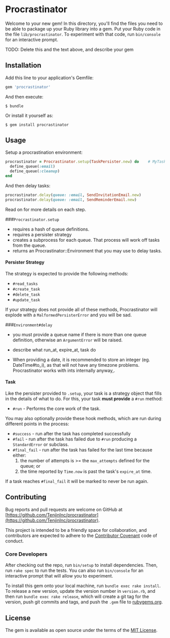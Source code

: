 # Procrastinator

Welcome to your new gem! In this directory, you'll find the files you need to be able to package up your Ruby library into a gem. Put your Ruby code in the file `lib/procrastinator`. To experiment with that code, run `bin/console` for an interactive prompt.

TODO: Delete this and the text above, and describe your gem

## Installation

Add this line to your application's Gemfile:

```ruby
gem 'procrastinator'
```

And then execute:

    $ bundle

Or install it yourself as:

    $ gem install procrastinator

## Usage

Setup a procrastination environment:

```ruby
procrastinator = Procrastinator.setup(TaskPersister.new) do    # MyTaskPersister is a class defined by you 
  define_queue(:email)
  define_queue(:cleanup)
end
```

And then delay tasks:

```ruby
procrastinator.delay(queue: :email, SendInvitationEmail.new)
procrastinator.delay(queue: :email, SendReminderEmail.new)
```

Read on for more details on each step. 

###`Procrastinator.setup`

* requires a hash of queue definitions.
* requires a persister strategy
* creates a subprocess for each queue. That process will work off tasks from the queue. 
* returns an Procrastinator::Environment that you may use to delay tasks.

<!--TODO: details about subprocess handling. Should be killed on exit, etc  -->
<!--TODO: details on working off the queue.  -->

<!--TODO: describe timeout  -->
<!--TODO: describe update_period  -->
<!--TODO: describe max_attempts  --> 
<!--TODO: describe max_tasks  -->
 
 <!--TODO: explain that neither persister nor queue hash may be nil, and queue hash must have contents  -->
  
   <!--TODO: explain that if the main process is killed, each queue subprocess will notice within 5 seconds and terminate itself.   --> 




#### Persister Strategy
The strategy <!--TODOlink to strategy pattern--> is expected to provide the following methods: 

* `#read_tasks` <params and return details>
* `#create_task` <params and return details>
* `#delete_task` <params and return details>
* `#update_task` <params and return details>

If your strategy does not provide all of these methods, Procrastinator will explode with a `MalformedPersisterError` 
and you will be sad. 

###`Environment#delay`

* you must provide a queue name if there is more than one queue definition, otherwise an `ArgumentError` will be raised. 
* describe what run_at, expire_at, task do 

* When providing a date, it is recommended to store an integer (eg. DateTime#to_i), as that will not have any timezone problems. Procrastinator works with ints internally anyway,.  

#### Task
Like the persister provided to `.setup`, your task is a strategy object that fills in the details of what to do. For this, 
your task **must provide** a `#run` method:

 * `#run` - Performs the core work of the task.

You may also optionally provide these hook methods, which are run during different points in the process:

 * `#success` - run after the task has completed successfully 
 * `#fail` - run after the task has failed due to `#run` producing a `StandardError` or subclass.
 * `#final_fail` - run after the task has failed for the last time because either:
    1. the number of attempts is >= the `max_attempts` defined for the queue; or
    2. the time reported by `Time.now` is past the task's `expire_at` time.

If a task reaches `#final_fail` it will be marked to never be run again. 
    
<!--TODO: describe how rescheudling works: the algo, rebinding run_at vs initial_run_at  -->
<!--TODO: describe last_error, last_fail_at  --> 

   
## Contributing
Bug reports and pull requests are welcome on GitHub at 
[https://github.com/TenjinInc/procrastinator](https://github.com/TenjinInc/procrastinator).
 
This project is intended to be a friendly space for collaboration, and contributors are expected to adhere to the 
[Contributor Covenant](http://contributor-covenant.org) code of conduct.

### Core Developers
After checking out the repo, run `bin/setup` to install dependencies. Then, run `rake spec` to run the tests. You can 
also run `bin/console` for an interactive prompt that will allow you to experiment.

To install this gem onto your local machine, run `bundle exec rake install`. To release a new version, update the 
version number in `version.rb`, and then run `bundle exec rake release`, which will create a git tag for the version, 
push git commits and tags, and push the `.gem` file to [rubygems.org](https://rubygems.org).

## License

The gem is available as open source under the terms of the [MIT License](http://opensource.org/licenses/MIT).


